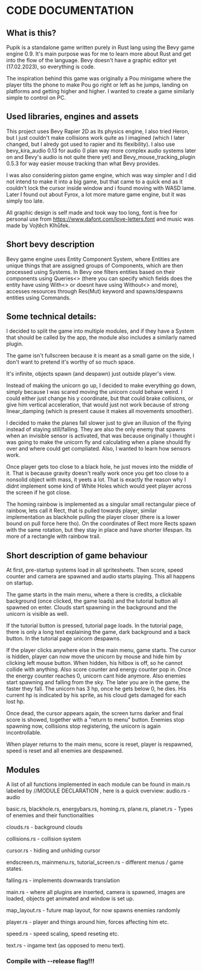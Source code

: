 
# CODE DOCUMENTATION

## What is this?

Pupik is a standalone game written purely in Rust lang using the Bevy game engine 0.9. It's main purpose was for me to learn more about Rust and get into the flow of the language. Bevy doesn't have a graphic editor yet (17.02.2023), so everything is code.

The inspiration behind this game was originally a Pou minigame where the player tilts the phone to make Pou go right or left as he jumps, landing on platforms and getting higher and higher. I wanted to create a game similarly simple to control on PC.

## Used libraries, engines and assets

This project uses Bevy Rapier 2D as its physics engine, I also tried Heron, but I just couldn't make collisions work quite as I imagined (which I later changed, but I alredy got used to rapier and its flexibility). I also use bevy_kira_audio 0.13 for audio (I plan way more complex audio systems later on and Bevy's audio is not quite there yet) and Bevy_mouse_tracking_plugin 0.5.3 for way easier mouse tracking than what Bevy provides.

I was also considering piston game engine, which was way simpler and I did not intend to make it into a big game, but that came to a quick end as it couldn't lock the cursor inside window and i found moving with WASD lame. Later I found out about Fyrox, a lot more mature game engine, but it was simply too late.

All graphic design is self made and took way too long, font is free for personal use from https://www.dafont.com/love-letters.font and music was made by Vojtěch Klhůfek.

## Short bevy description

Bevy game engine uses Entity Component System, where Entities are unique things that are assigned groups of Components, which are then processed using Systems. In Bevy one filters entities based on their components using Queries<> (there you can specify which fields does the entity have using With<> or doesnt have using Without<> and more), accesses resources through Res(Mut) keyword and spawns/despawns entities using Commands.

## Some technical details:

I decided to split the game into multiple modules, and if they have a System that should be called by the app, the module also includes a similarly named plugin.

The game isn't fullscreen because it is meant as a small game on the side, I don't want to pretend it's worthy of so much space.


It's infinite, objects spawn (and despawn) just outside player's view.

Instead of making the unicorn go up, I decided to make everything go down, simply because I was scared moving the unicorn could behave weird. I could either just change his y coordinate, but that could brake collisions, or give him vertical acceleration, that would just not work because of strong linear_damping (which is present cause it makes all movements smoother).

I decided to make the planes fall slower just to give an illusion of the flying instead of staying still/falling. They are also the only enemy that spawns when an invisible sensor is activated, that was because originally i thought i was going to make the unicorn fly and calculating when a plane should fly over and where could get compliated. Also, I wanted to learn how sensors work.

Once player gets too close to a black hole, he just moves into the middle of it. That is because gravity doesn't really work once you get too close to a nonsolid object with mass, it yeets a lot. That is exactly the reason why I didnt implement some kind of White Holes which would yeet player across the screen if he got close.

The homing rainbow is implemented as a singular small rectangular piece of rainbow, lets call it Rect, that is pulled towards player, similar implementation as blackhole pulling the player closer (there is a lower bound on pull force here tho). On the coordinates of Rect more Rects spawn with the same rotation, but they stay in place and have shorter lifespan. Its more of a rectangle with rainbow trail.

## Short description of game behaviour

At first, pre-startup systems load in all spritesheets. Then score, speed counter and camera are spawned and audio starts playing. This all happens on startup.

The game starts in the main menu, where a there is credits, a clickable background (once clicked, the game loads) and the tutorial button all spawned on enter. Clouds start spawning in the background and the unicorn is visible as well.

If the tutorial button is pressed, tutorial page loads. In the tutorial page, there is only a long text explaining the game, dark background and a back button. In the tutorial page unicorn despawns.

If the player clicks anywhere else in the main menu, game starts. The cursor is hidden, player can now move the unicorn by mouse and hide him by clicking left mouse button. When hidden, his hitbox is off, so he cannot collide with anything. Also score counter and energy counter pop in. Once the energy counter reaches 0, unicorn cant hide anymore. Also enemies start spawning and falling from the sky. The later you are in the game, the faster they fall. The unicorn has 3 hp, once he gets below 0, he dies. His current hp is indicated by his sprite, as his cloud gets damaged for each lost hp.

Once dead, the cursor appears again, the screen turns darker and final score is showed, together with a "return to menu" button. Enemies stop spawning now, collisions stop registering, the unicorn is again incontrollable.

When player returns to the main menu, score is reset, player is respawned, speed is reset and all enemies are despawned.
## Modules
A list of all functions implemented in each module can be found in main.rs labeled by
//MODULE DECLARATION
, here is a quick overview:
audio.rs - audio

basic.rs, blackhole.rs, energybars.rs, homing.rs, plane.rs, planet.rs - Types of enemies and their functionalities

clouds.rs - background clouds

collisions.rs - collision system

cursor.rs - hiding and unhiding cursor

endscreen.rs, mainmenu.rs, tutorial_screen.rs - different menus / game states.

falling.rs - implements downwards translation

main.rs - where all plugins are inserted, camera is spawned, images are loaded, objects get animated and window is set up.

map_layout.rs - future map layout, for now spawns enemies randomly

player.rs - player and things around him, forces affecting him etc.

speed.rs - speed scaling, speed reseting etc.

text.rs - ingame text (as opposed to menu text).

### Compile with --release flag!!!